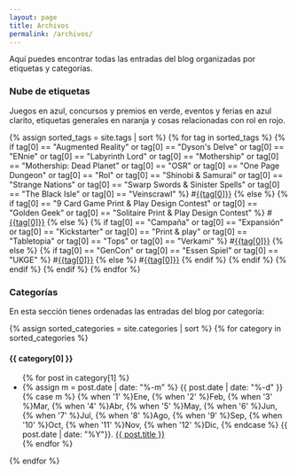 ```yaml
---
layout: page
title: Archivos
permalink: /archivos/
---
```


Aquí puedes encontrar todas las entradas del blog organizadas por etiquetas y
categorías.

### Nube de etiquetas

Juegos en <span class="label label-primary">azul</span>, concursos y premios en 
<span class="label label-success">verde</span>, eventos y ferias en <span
class="label label-info">azul clarito</span>, etiquetas generales en <span
class="label label-warning">naranja</span> y cosas relacionadas con rol en
<span class="label label-danger">rojo</span>.

<p class="text-left">
{% assign sorted_tags = site.tags | sort %}
{% for tag in sorted_tags %}
    {% if tag[0] == "Augmented Reality" or
        tag[0] == "Dyson's Delve" or
        tag[0] == "ENnie" or 
        tag[0] == "Labyrinth Lord" or
        tag[0] == "Mothership" or 
        tag[0] == "Mothership: Dead Planet" or 
        tag[0] == "OSR" or 
        tag[0] == "One Page Dungeon" or 
        tag[0] == "Rol" or
        tag[0] == "Shinobi & Samurai" or
        tag[0] == "Strange Nations" or 
        tag[0] == "Swarp Swords & Sinister Spells" or 
        tag[0] == "The Black Isle" or
        tag[0] == "Veinscrawl" %}
        <span class="label label-danger">#<a class="tag-color"
        href="/etiqueta/{{tag[0] | slugify: "latin"}}">{{tag[0]}}</a></span> 
    {% else %}
        {% if tag[0] == "9 Card Game Print & Play Design Contest" or
            tag[0] == "Golden Geek" or
            tag[0] == "Solitaire Print & Play Design Contest" %}
            <span class="label label-success">#<a class="tag-color"
            href="/etiqueta/{{tag[0] | slugify: "latin"}}">{{tag[0]}}</a></span> 
        {% else %}
            {% if tag[0] == "Campaña" or tag[0] == "Expansión" or
            tag[0] == "Kickstarter" or tag[0] == "Print & play" or
            tag[0] == "Tabletopia" or tag[0] == "Tops" or
            tag[0] == "Verkami" %}
                <span class="label label-warning">#<a class="tag-color"
                href="/etiqueta/{{tag[0] | slugify: "latin"}}">{{tag[0]}}</a></span> 
            {% else %}
                {% if tag[0] == "GenCon" or tag[0] == "Essen Spiel" or
                    tag[0] == "UKGE" %}
                    <span class="label label-info">#<a class="tag-color"
                    href="/etiqueta/{{tag[0] | slugify:
                    "latin"}}">{{tag[0]}}</a></span> 
                {% else %}
                    <span class="label label-primary">#<a class="tag-color"
                    href="/etiqueta/{{tag[0] | slugify:
                    "latin"}}">{{tag[0]}}</a></span> 
                {% endif %}
            {% endif %}
        {% endif %}
   {% endif %}
{% endfor %}
</p>

### Categorías

En esta sección tienes ordenadas las entradas del blog por categoría:

{% assign sorted_categories = site.categories | sort %}
{% for category in sorted_categories %}
  <h4>{{ category[0] }}</h4>
  <ul>
    {% for post in category[1] %}
    <li>
    {% assign m = post.date | date: "%-m" %}
    {{ post.date | date: "%-d" }}
    {% case m %}
    {% when '1' %}Ene,
    {% when '2' %}Feb,
    {% when '3' %}Mar,
    {% when '4' %}Abr,
    {% when '5' %}May,
    {% when '6' %}Jun,
    {% when '7' %}Jul,
    {% when '8' %}Ago,
    {% when '9' %}Sep,
    {% when '10' %}Oct,
    {% when '11' %}Nov,
    {% when '12' %}Dic,
    {% endcase %}
    {{ post.date | date: "%Y"}}. <a href="{{ post.url }}">{{ post.title }}</a></li>
    {% endfor %}
  </ul>
{% endfor %}


